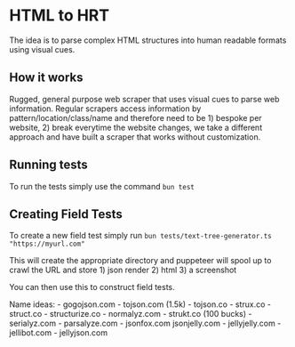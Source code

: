 # HTML to HRT

The idea is to parse complex HTML structures into human readable formats using visual cues.

## How it works
Rugged, general purpose web scraper that uses visual cues to parse web information. Regular scrapers
access information by pattern/location/class/name and therefore need to be 1) bespoke per website, 2)
break everytime the website changes, we take a different approach and have built a scraper that works
without customization.

## Running tests
To run the tests simply use the command
`bun test`

## Creating Field Tests
To create a new field test simply run
```bun tests/text-tree-generator.ts "https://myurl.com"```

This will create the appropriate directory and puppeteer will spool up to crawl the URL and
store 1) json render 2) html 3) a screenshot

You can then use this to construct field tests.




Name ideas:
    - gogojson.com
    - tojson.com (1.5k)
    - tojson.co
    - strux.co
    - struct.co
    - structurize.co
    - normalyz.com
    - strukt.co (100 bucks)
    - serialyz.com
    - parsalyze.com
    - jsonfox.com jsonjelly.com
    - jellyjelly.com
    - jellibot.com
    - jellyjson.com
